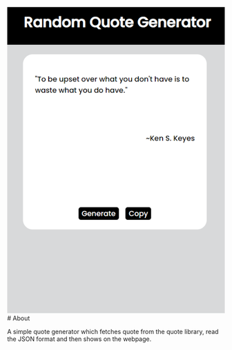 <img src="ss.png" alt="image">
# About

A simple quote generator which fetches quote from the quote library, read the JSON format and then shows on the webpage.
